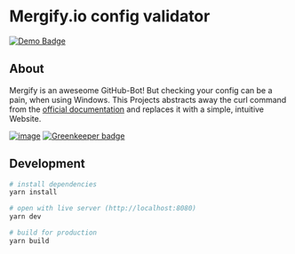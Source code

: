 # Mergify.io config validator

[![Demo Badge](https://img.shields.io/badge/Demo-Deployed-brightgreen.svg)](https://mergify.adrianjost.dev/)


## About

Mergify is an aweseome GitHub-Bot! But checking your config can be a pain, when using Windows.
This Projects abstracts away the curl command from the [official documentation](https://doc.mergify.io/configuration.html#validation) and replaces it with a simple, intuitive Website.

[![image](https://user-images.githubusercontent.com/22987140/56078575-03dc2400-5dea-11e9-871b-e603e6c54541.png)](https://mergify.adrianjost.dev) [![Greenkeeper badge](https://badges.greenkeeper.io/adrianjost/mergify-verify.svg)](https://greenkeeper.io/)

## Development

```bash
# install dependencies
yarn install

# open with live server (http://localhost:8080)
yarn dev

# build for production
yarn build
```
